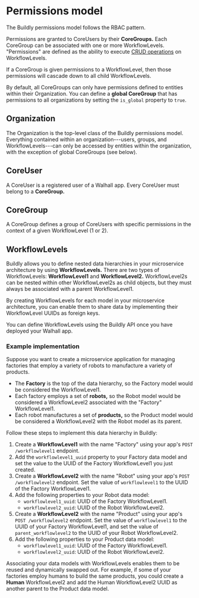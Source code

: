 # Permissions model

The Buildly permissions model follows the RBAC pattern.

Permissions are granted to CoreUsers by their **CoreGroups.** Each CoreGroup can be associated with one or more WorkflowLevels. "Permissions" are defined as the ability to execute [CRUD operations](https://en.wikipedia.org/wiki/Create,_read,_update_and_delete) on WorkflowLevels.

If a CoreGroup is given permissions to a WorkflowLevel, then those permissions will cascade down to all child WorkflowLevels.

By default, all CoreGroups can only have permissions defined to entities within their Organization. You can define a **global CoreGroup** that has permissions to all organizations by setting the `is_global` property to `true`.

## Organization

The Organization is the top-level class of the Buildly permissions model. Everything contained within an organization---users, groups, and WorkflowLevels---can only be accessed by entities within the organization, with the exception of global CoreGroups (see below).

## CoreUser

A CoreUser is a registered user of a Walhall app. Every CoreUser must belong to a **CoreGroup.**

## CoreGroup

A CoreGroup defines a group of CoreUsers with specific permissions in the context of a given WorkflowLevel (1 or 2).

## WorkflowLevels

Buildly allows you to define nested data hierarchies in your microservice architecture by using **WorkflowLevels.** There are two types of WorkflowLevels: **WorkflowLevel1** and **WorkflowLevel2.** WorkflowLevel2s can be nested within other WorkflowLevel2s as child objects, but they must always be associated with a parent WorkflowLevel1.

By creating WorkflowLevels for each model in your microservice architecture, you can enable them to share data by implementing their WorkflowLevel UUIDs as foreign keys. 

You can define WorkflowLevels using the Buildly API once you have deployed your Walhall app.

### Example implementation

Suppose you want to create a microservice application for managing factories that employ a variety of robots to manufacture a variety of products.

-  The **Factory** is the top of the data hierarchy, so the Factory model would be considered the WorkflowLevel1. 
-  Each factory employs a set of **robots,** so the Robot model would be considered a WorkflowLevel2 associated with the "Factory" WorkflowLevel1. 
-  Each robot manufactures a set of **products,** so the Product model would be considered a WorkflowLevel2 with the Robot model as its parent.

Follow these steps to implement this data hierarchy in Buildly:

1.  Create a **WorkflowLevel1** with the name "Factory" using your app's `POST /workflowlevel1` endpoint.
2.  Add the `workflowlevel1_uuid` property to your Factory data model and set the value to the UUID of the Factory WorkflowLevel1 you just created.
3.  Create a **WorkflowLevel2** with the name "Robot" using your app's `POST /workflowlevel2` endpoint. Set the value of `workflowlevel1` to the UUID of the Factory WorkflowLevel1.
4.  Add the following properties to your Robot data model:
    -  `workflowlevel1_uuid`: UUID of the Factory WorkflowLevel1.
    -  `workflowlevel2_uuid`: UUID of the Robot WorkflowLevel2.
5.  Create a **WorkflowLevel2** with the name "Product" using your app's `POST /workflowlevel2` endpoint. Set the value of `workflowlevel1` to the UUID of your Factory WorkflowLevel1, and set the value of `parent_workflowlevel2` to the UUID of your Robot WorkflowLevel2.
6.  Add the following properties to your Product data model:
    -  `workflowlevel1_uuid`: UUID of the Factory WorkflowLevel1.
    -  `workflowlevel2_uuid`: UUID of the Robot WorkflowLevel2.

Associating your data models with WorkflowLevels enables them to be reused and dynamically swapped out. For example, if some of your factories employ humans to build the same products, you could create a **Human** WorkflowLevel2 and add the Human WorkflowLevel2 UUID as another parent to the Product data model.
 
